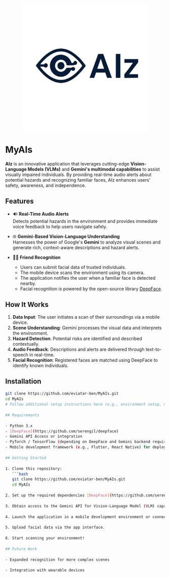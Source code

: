 <p align="center">
  <img src="logo_aiz.png" alt="MyAIs Logo" width="400"/>
</p>


# MyAIs

**AIz** is an innovative application that leverages cutting-edge **Vision-Language Models (VLMs)** and **Gemini's multimodal capabilities** to assist visually impaired individuals. By providing real-time audio alerts about potential hazards and recognizing familiar faces, AIz enhances users’ safety, awareness, and independence.

## Features

- 🔊 **Real-Time Audio Alerts**  
  Detects potential hazards in the environment and provides immediate voice feedback to help users navigate safely.

- 🌐 **Gemini-Based Vision-Language Understanding**  
  Harnesses the power of Google's **Gemini** to analyze visual scenes and generate rich, context-aware descriptions and hazard alerts.

- 🧍‍♂️ **Friend Recognition**  
  - Users can submit facial data of trusted individuals.  
  - The mobile device scans the environment using its camera.  
  - The application notifies the user when a familiar face is detected nearby.  
  - Facial recognition is powered by the open-source library [DeepFace](https://github.com/serengil/deepface).

## How It Works

1. **Data Input**: The user initiates a scan of their surroundings via a mobile device.
2. **Scene Understanding**: Gemini processes the visual data and interprets the environment.
3. **Hazard Detection**: Potential risks are identified and described contextually.
4. **Audio Feedback**: Descriptions and alerts are delivered through text-to-speech in real-time.
5. **Facial Recognition**: Registered faces are matched using DeepFace to identify known individuals.

## Installation

```bash
git clone https://github.com/eviatar-ben/MyAIs.git
cd MyAIs
# Follow additional setup instructions here (e.g., environment setup, model download, etc.)

## Requirements

- Python 3.x  
- [DeepFace](https://github.com/serengil/deepface)  
- Gemini API Access or integration  
- PyTorch / TensorFlow (depending on DeepFace and Gemini backend requirements)  
- Mobile development framework (e.g., Flutter, React Native) for deployment  

## Getting Started

1. Clone this repository:
   ```bash
   git clone https://github.com/eviatar-ben/MyAIs.git
   cd MyAIs

2. Set up the required dependencies [DeepFace](https://github.com/serengil/deepface).

3. Obtain access to the Gemini API for Vision-Language Model (VLM) capabilities.

4. Launch the application in a mobile development environment or connect it to a real device.

5. Upload facial data via the app interface.

6. Start scanning your environment!

## Future Work

- Expanded recognition for more complex scenes

- Integration with wearable devices

